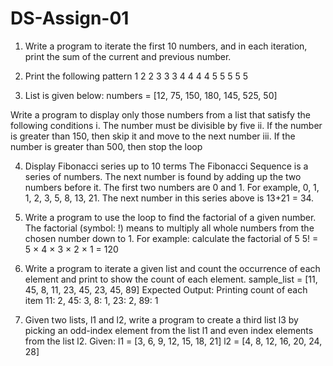 # DS-Assign-01
1. Write a program to iterate the first 10 numbers, and in each iteration, print the sum of
the current and previous number.
2. Print the following pattern
1
2 2
3 3 3
4 4 4 4
5 5 5 5 5

3. List is given below:
numbers = [12, 75, 150, 180, 145, 525, 50]

Write a program to display only those numbers from a list that satisfy the following
conditions
i. The number must be divisible by five
ii. If the number is greater than 150, then skip it and move to the next number
iii. If the number is greater than 500, then stop the loop

4. Display Fibonacci series up to 10 terms
The Fibonacci Sequence is a series of numbers. The next number is found by adding
up the two numbers before it. The first two numbers are 0 and 1.
For example, 0, 1, 1, 2, 3, 5, 8, 13, 21. The next number in this series above is
13+21 = 34.

5. Write a program to use the loop to find the factorial of a given number.
The factorial (symbol: !) means to multiply all whole numbers from the chosen number
down to 1.
For example: calculate the factorial of 5
5! = 5 × 4 × 3 × 2 × 1 = 120
6. Write a program to iterate a given list and count the occurrence of each element and
print to show the count of each element.
sample_list = [11, 45, 8, 11, 23, 45, 23, 45, 89]
Expected Output:
Printing count of each item 11: 2, 45: 3, 8: 1, 23: 2, 89: 1
7. Given two lists, l1 and l2, write a program to create a third list l3 by picking an
odd-index element from the list l1 and even index elements from the list l2.
Given:
l1 = [3, 6, 9, 12, 15, 18, 21]
l2 = [4, 8, 12, 16, 20, 24, 28]
